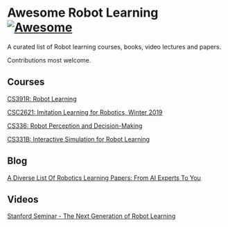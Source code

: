 # Awesome Robot Learning [![Awesome](https://cdn.rawgit.com/sindresorhus/awesome/d7305f38d29fed78fa85652e3a63e154dd8e8829/media/badge.svg)](https://github.com/sindresorhus/awesome)
A curated list of Robot learning courses, books, video lectures and papers. 

Contributions most welcome.

## Courses

[CS391R: Robot Learning](https://www.cs.utexas.edu/~yukez/cs391r_fall2021/)

[CSC2621: Imitation Learning for Robotics, Winter 2019](http://www.cs.toronto.edu/~florian/courses/imitation_learning/)

[CS336: Robot Perception and Decision-Making](http://cs336.stanford.edu/)

[CS331B: Interactive Simulation for Robot Learning](https://web.stanford.edu/class/cs331b/)


## Blog

[A Diverse List Of Robotics Learning Papers: From AI Experts To You](http://bohg.cs.stanford.edu/list/index.php)

## Videos
[Stanford Seminar - The Next Generation of Robot Learning](https://www.youtube.com/watch?v=tcFLwgqO7G0)
